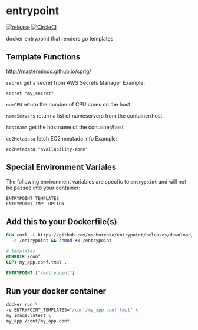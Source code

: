 # entrypoint
[![release](http://img.shields.io/github/release/mschurenko/entrypoint.svg?style=flat-square)](https://github.com/mschurenko/entrypoint/releases)
[![CircleCI](https://circleci.com/gh/mschurenko/entrypoint.svg?style=svg)](https://circleci.com/gh/mschurenko/entrypoint)

docker entrypoint that renders go templates


## Template Functions
http://masterminds.github.io/sprig/


`secret` get a secret from AWS Secrets Manager
Example:
```
secret "my_secret"
```

`numCPU` return the number of CPU cores on the host

`nameServers` return a list of nameservers from the container/host

`hostname` get the hostname of the container/host

`ec2Metadata` fetch EC2 meatada info
Example:
```
ec2Metadata "availability-zone"
```



## Special Environment Variales
The following environment variables are specfic to `entrypoint` and will not be passed into your container:
```
ENTRYPOINT_TEMPLATES
ENTRYPOINT_TMPL_OPTION
```


## Add this to your Dockerfile(s)
```dockerfile
RUN curl -L https://github.com/mschurenko/entrypoint/releases/download/0.1.11/entrypoint \
  -o /entrypoint && chmod +x /entrypoint

# templates
WORKDIR /conf
COPY my_app.conf.tmpl .

ENTRYPOINT ["/entrypoint"]
```

## Run your docker container
```sh
docker run \
-e ENTRYPOINT_TEMPLATES="/conf/my_app.conf.tmpl" \
my_image:latest \
my_app /conf/my_app.conf
```
